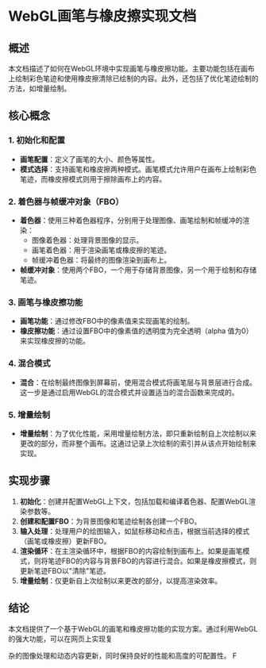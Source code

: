# WebGL画笔与橡皮擦实现文档

## 概述

本文档描述了如何在WebGL环境中实现画笔与橡皮擦功能。主要功能包括在画布上绘制彩色笔迹和使用橡皮擦清除已绘制的内容。此外，还包括了优化笔迹绘制的方法，如增量绘制。

## 核心概念

### 1. 初始化和配置

- **画笔配置**：定义了画笔的大小、颜色等属性。
- **模式选择**：支持画笔和橡皮擦两种模式。画笔模式允许用户在画布上绘制彩色笔迹，而橡皮擦模式则用于擦除画布上的内容。

### 2. 着色器与帧缓冲对象（FBO）

- **着色器**：使用三种着色器程序，分别用于处理图像、画笔绘制和帧缓冲的渲染：
  - 图像着色器：处理背景图像的显示。
  - 画笔着色器：用于渲染画笔或橡皮擦的笔迹。
  - 帧缓冲着色器：将最终的图像渲染到画布上。
- **帧缓冲对象**：使用两个FBO，一个用于存储背景图像，另一个用于绘制和存储笔迹。

### 3. 画笔与橡皮擦功能

- **画笔功能**：通过修改FBO中的像素值来实现画笔的绘制。
- **橡皮擦功能**：通过设置FBO中的像素值的透明度为完全透明（alpha 值为0）来实现橡皮擦的功能。

### 4. 混合模式

- **混合**：在绘制最终图像到屏幕前，使用混合模式将画笔层与背景层进行合成。这一步是通过启用WebGL的混合模式并设置适当的混合函数来完成的。

### 5. 增量绘制

- **增量绘制**：为了优化性能，采用增量绘制方法，即只重新绘制自上次绘制以来更改的部分，而非整个画布。这通过记录上次绘制的索引并从该点开始绘制来实现。

## 实现步骤

1. **初始化**：创建并配置WebGL上下文，包括加载和编译着色器、配置WebGL渲染参数等。
2. **创建和配置FBO**：为背景图像和笔迹绘制各创建一个FBO。
3. **输入处理**：处理用户的绘图输入，如鼠标移动和点击，根据当前选择的模式（画笔或橡皮擦）更新FBO。
4. **渲染循环**：在主渲染循环中，根据FBO的内容绘制到画布上。如果是画笔模式，则将笔迹FBO的内容与背景FBO的内容进行混合。如果是橡皮擦模式，则更新笔迹FBO以"清除"笔迹。
5. **增量绘制**：仅更新自上次绘制以来更改的部分，以提高渲染效率。

## 结论

本文档提供了一个基于WebGL的画笔和橡皮擦功能的实现方案。通过利用WebGL的强大功能，可以在网页上实现复

杂的图像处理和动态内容更新，同时保持良好的性能和高度的可配置性。 F